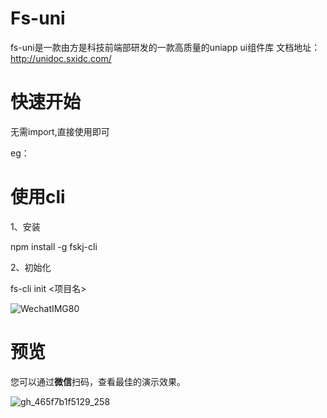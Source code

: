 # Fs-uni

fs-uni是一款由方是科技前端部研发的一款高质量的uniapp ui组件库
文档地址：http://unidoc.sxidc.com/

# 快速开始

无需import,直接使用即可

eg：<fs-avatar></fs-avatar>

# 使用cli

1、安装

 npm install -g fskj-cli

2、初始化

fs-cli init <项目名>

![WechatIMG80](/Users/ming/Desktop/WechatIMG80.png)

# 预览

您可以通过**微信**扫码，查看最佳的演示效果。

![gh_465f7b1f5129_258](/Users/ming/Desktop/gh_465f7b1f5129_258.jpg)

